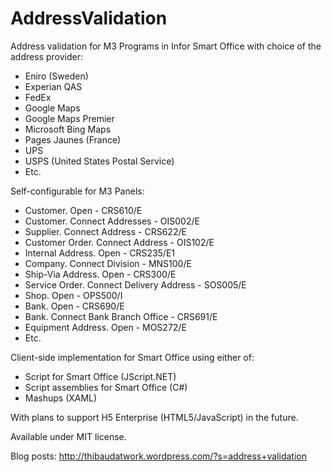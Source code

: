 AddressValidation
=================

Address validation for M3 Programs in Infor Smart Office with choice of the address provider:

- Eniro (Sweden)
- Experian QAS
- FedEx
- Google Maps
- Google Maps Premier
- Microsoft Bing Maps
- Pages Jaunes (France)
- UPS
- USPS (United States Postal Service)
- Etc.

Self-configurable for M3 Panels:

- Customer. Open - CRS610/E
- Customer. Connect Addresses - OIS002/E
- Supplier. Connect Address - CRS622/E
- Customer Order. Connect Address - OIS102/E
- Internal Address. Open - CRS235/E1
- Company. Connect Division - MNS100/E
- Ship-Via Address. Open - CRS300/E
- Service Order. Connect Delivery Address - SOS005/E
- Shop. Open - OPS500/I
- Bank. Open - CRS690/E
- Bank. Connect Bank Branch Office - CRS691/E
- Equipment Address. Open - MOS272/E
- Etc.

Client-side implementation for Smart Office using either of:

- Script for Smart Office (JScript.NET)
- Script assemblies for Smart Office (C#)
- Mashups (XAML)

With plans to support H5 Enterprise (HTML5/JavaScript) in the future.

Available under MIT license.


Blog posts:
http://thibaudatwork.wordpress.com/?s=address+validation

